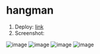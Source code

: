 # hangman
1. Deploy: [link](https://rolling-scopes-school.github.io/irynaserhiienko-JSFE2023Q4/hangman/)
2. Screenshot:
   
![image](https://github.com/IrynaSerhiienko/hangman/assets/108522040/06d6acf7-1244-4b31-9a01-e36ae387b45f)
![image](https://github.com/IrynaSerhiienko/hangman/assets/108522040/5b97797a-fe26-4051-bb85-3c7e77929d08)
![image](https://github.com/IrynaSerhiienko/hangman/assets/108522040/da5b96f2-0a0d-4905-b194-92e346c2e7bc)
![image](https://github.com/IrynaSerhiienko/hangman/assets/108522040/6ae8feba-a61e-41a7-8edb-ad0838256def)
